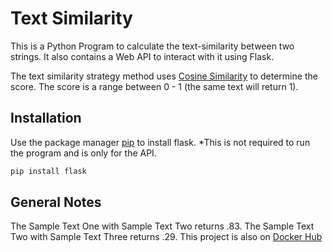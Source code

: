 # Text Similarity

This is a Python Program to calculate the text-similarity between two strings. It also contains a Web API to interact with it using Flask.

The text similarity strategy method uses [Cosine Similarity](https://en.wikipedia.org/wiki/Cosine_similarity) to determine the score. The score is a range between 0 - 1 (the same text will return 1).


## Installation

Use the package manager [pip](https://pip.pypa.io/en/stable/) to install flask. *This is not required to run the program and is only for the API.

```bash
pip install flask
```

## General Notes
The Sample Text One with Sample Text Two returns .83. The Sample Text Two with Sample Text Three returns .29.
This project is also on [Docker Hub](https://hub.docker.com/r/culpgrant/text_similarity)